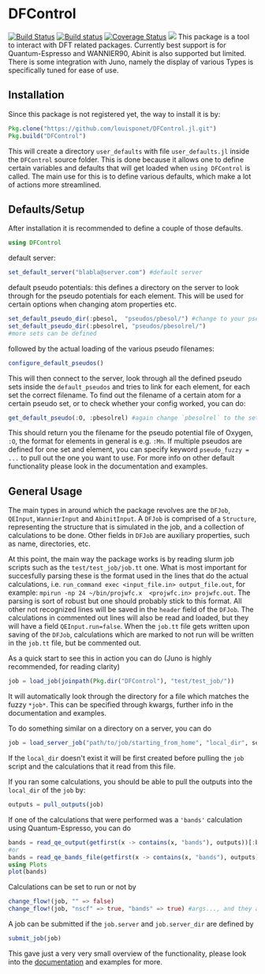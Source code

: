 # DFControl
[![Build Status](https://travis-ci.org/louisponet/DFControl.jl.svg?branch=master)](https://travis-ci.org/louisponet/DFControl.jl)
[![Build status](https://ci.appveyor.com/api/projects/status/05vktbyj39u47usa?svg=true)](https://ci.appveyor.com/project/louisponet/dfcontrol-jl)
[![Coverage Status](https://coveralls.io/repos/github/louisponet/DFControl.jl/badge.svg?branch=master)](https://coveralls.io/github/louisponet/DFControl.jl?branch=master)
[![](https://img.shields.io/badge/docs-latest-blue.svg)](https://louisponet.github.io/DFControl.jl/latest)
This package is a tool to interact with DFT related packages. Currently best support is for Quantum-Espresso and WANNIER90, Abinit is also supported but limited. There is some integration with Juno, namely the display of various Types is specifically tuned for ease of use.

## Installation

Since this package is not registered yet, the way to install it is by:
```julia
Pkg.clone("https://github.com/louisponet/DFControl.jl.git")
Pkg.build("DFControl")
```

This will create a directory `user_defaults` with file `user_defaults.jl` inside the `DFControl` source folder. This is done because it allows one to define certain variables and defaults that will get loaded when `using DFControl` is called. The main use for this is to define various defaults, which make a lot of actions more streamlined.

## Defaults/Setup

After installation it is recommended to define a couple of those defaults.
```julia
using DFControl
```
default server:
```julia
set_default_server("blabla@server.com") #default server
```

default pseudo potentials:
this defines a directory on the server to look through for the pseudo potentials for each element. This will be used for certain options when changing atom properties etc.
```julia
set_default_pseudo_dir(:pbesol,  "pseudos/pbesol/") #change to your pseudo_set_name and directory of choice
set_default_pseudo_dir(:pbesolrel, "pseudos/pbesolrel/")
#more sets can be defined
```

followed by the actual loading of the various pseudo filenames:
```julia
configure_default_pseudos()
```
This will then connect to the server, look through all the defined pseudo sets inside the `default_pseudos` and tries to link for each element, for each set the correct filename.
To find out the filename of a certain atom for a certain pseudo set, or to check whether your config worked, you can do:
```julia
get_default_pseudo(:O, :pbesolrel) #again change `pbesolrel` to the set you defined before
```
This should return you the filename for the pseudo potential file of Oxygen, `:O`, the format for elements in general is e.g. `:Mn`.
If multiple pseudos are defined for one set and element, you can specify keyword `pseudo_fuzzy = ...` to pull out the one you want to use.
For more info on other default functionality please look in the documentation and examples.

## General Usage

The main types in around which the package revolves are the `DFJob`, `QEInput`, `WannierInput` and `AbinitInput`.
A `DFJob` is comprised of a `Structure`, representing the structure that is simulated in the job, and a collection of calculations to be done. Other fields in `DFJob` are auxiliary properties, such as name, directories, etc.

At this point, the main way the package works is by reading slurm job scripts such as the `test/test_job/job.tt` one.
What is most important for succesfully parsing these is the format used in the lines that do the actual calculations, i.e. `run_command exec <input_file.in> output_file.out`, for example: `mpirun -np 24 ~/bin/projwfc.x  <projwfc.in> projwfc.out`.
The parsing is sort of robust but one should probably stick to this format.
All other not recognized lines will be saved in the `header` field of the `DFJob`.
The calculations in commented out lines will also be read and loaded, but they will have a field `QEInput.run=false`.
When the `job.tt` file gets written upon saving of the `DFJob`, calculations which are marked to not run will be written in the `job.tt` file, but be commented out.

As a quick start to see this in action you can do (Juno is highly recommended, for reading clarity)
```julia
job = load_job(joinpath(Pkg.dir("DFControl"), "test/test_job/"))
```

It will automatically look through the directory for a file which matches the fuzzy `*job*`. This can be specified through kwargs, further info in the documentation and examples.

To do something similar on a directory on a server, you can do
```julia
job = load_server_job("path/to/job/starting_from_home", "local_dir", server=get_default_server())
```
If the `local_dir` doesn't exist it will be first created before pulling the `job` script and the calculations that it read from this file.

If you ran some calculations, you should be able to pull the outputs into the `local_dir` of the `job` by:
```julia
outputs = pull_outputs(job)
```

If one of the calculations that were performed was a `'bands'` calculation using Quantum-Espresso, you can do
```julia
bands = read_qe_output(getfirst(x -> contains(x, "bands"), outputs))[:bands]
#or
bands = read_qe_bands_file(getfirst(x -> contains(x, "bands"), outputs))
using Plots
plot(bands)
```

Calculations can be set to run or not by
```julia
change_flow!(job, "" => false)
change_flow!(job, "nscf" => true, "bands" => true) #args..., and they are matched fuzzily
```

A job can be submitted if the `job.server` and `job.server_dir` are defined by
```julia
submit_job(job)
```

This gave just a very very small overview of the functionality, please look into the [documentation](https://louisponet.github.io/DFControl.jl/latest) and examples for more.
